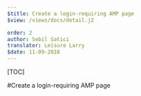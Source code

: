 ```yaml
---
$title: Create a login-requiring AMP page
$view: /views/docs/detail.j2

order: 2
author: Sebil Satici
translator: Leisure Larry
$date: 11-09-2018
---
```


[TOC]

#Create a login-requiring AMP page
